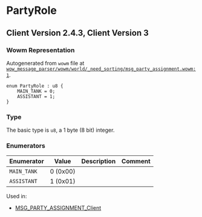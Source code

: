 # PartyRole

## Client Version 2.4.3, Client Version 3

### Wowm Representation

Autogenerated from `wowm` file at [`wow_message_parser/wowm/world/_need_sorting/msg_party_assignment.wowm:1`](https://github.com/gtker/wow_messages/tree/main/wow_message_parser/wowm/world/_need_sorting/msg_party_assignment.wowm#L1).

```rust,ignore
enum PartyRole : u8 {
    MAIN_TANK = 0;
    ASSISTANT = 1;
}
```
### Type
The basic type is `u8`, a 1 byte (8 bit) integer.
### Enumerators
| Enumerator | Value  | Description | Comment |
| --------- | -------- | ----------- | ------- |
| `MAIN_TANK` | 0 (0x00) |  |  |
| `ASSISTANT` | 1 (0x01) |  |  |

Used in:
* [MSG_PARTY_ASSIGNMENT_Client](msg_party_assignment_client.md)

